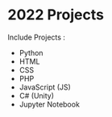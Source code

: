 # 2022 Projects

Include Projects :

- Python
- HTML
- CSS
- PHP
- JavaScript (JS)
- C# (Unity)
- Jupyter Notebook
